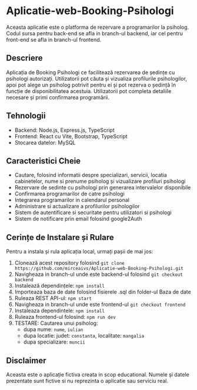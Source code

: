 # Aplicatie-web-Booking-Psihologi

Aceasta aplicatie este o platforma de rezervare a programarilor la psiholog.
Codul sursa pentru back-end se afla in branch-ul backend, iar cel pentru front-end se afla in branch-ul frontend.

## Descriere

Aplicația de Booking Psihologi ce facilitează rezervarea de ședințe cu psihologi autorizați. Utilizatorii pot căuta și vizualiza profilurile psihologilor, apoi pot alege un psiholog potrivit pentru ei și pot rezerva o ședință în funcție de disponibilitatea acestuia. Utilizatorii pot completa detaliile necesare și primi confirmarea programării.

## Tehnologii

- Backend: Node.js, Express.js, TypeScript
- Frontend: React cu Vite, Bootstrap, TypeScript
- Stocarea datelor: MySQL

## Caracteristici Cheie

- Cautare, folosind informatii despre specializari, servicii, locatia cabinetelor, nume si prenume psiholog și vizualizare profiluri psihologi
- Rezervare de sedinte cu psihologi prin generarea intervalelor disponibile
- Confirmarea programarilor de catre psihologi
- Integrarea programarilor in calendarul personal
- Administrare si actualizare a profilurilor psihologilor
- Sistem de autentificare si securitate pentru utilizatori si psihologi
- Sistem de notificare prin email folosind google2Auth

## Cerințe de Instalare și Rulare

Pentru a instala și rula aplicația local, urmați pașii de mai jos:

1. Clonează acest repository folosind `git clone https://github.com/mirceaivs/Aplicatie-web-Booking-Psihologi.git`
2. Navigheaza in branch-ul unde este backend-ul folosind `git checkout backend`
3. Instalează dependințele: `npm install`
4. Importeaza baza de date folosind fisierele .sql din folder-ul Baza de date
5. Ruleaza REST API-ul: `npm start`
6. Navigheaza in branch-ul unde este frontend-ul `git checkout frontend`
7. Instaleaza dependintele: `npm install`
8. Ruleaza frontend-ul folosind: `npm run dev`
9. TESTARE: Cautarea unui psiholog:
    - dupa nume: `nume`, `iulian`
    - dupa locatie: judet: `constanta`, localitate: `mangalia`
    - dupa specializare: `muncii`
    

## Disclaimer

Aceasta este o aplicație fictiva creata in scop educational. Numele și datele prezentate sunt fictive si nu reprezinta o aplicatie sau serviciu real.

